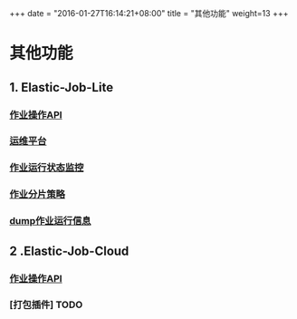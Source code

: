 
+++
date = "2016-01-27T16:14:21+08:00"
title = "其他功能"
weight=13
+++

# 其他功能

## 1. Elastic-Job-Lite

### [作业操作API](../other/lite_job_operate_api/)

### [运维平台](../other/lite_web_console/)

### [作业运行状态监控](../other/lite_execution_monitor/)

### [作业分片策略](../other/lite_job_strategy/)

### [dump作业运行信息](../other/lite_dump/)

## 2 .Elastic-Job-Cloud

### [作业操作API](../cloud_job_operate_api/)

### [打包插件] TODO

